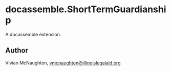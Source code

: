 # docassemble.ShortTermGuardianship

A docassemble extension.

## Author

Vivian McNaughton, vmcnaughton@illinoislegalaid.org

